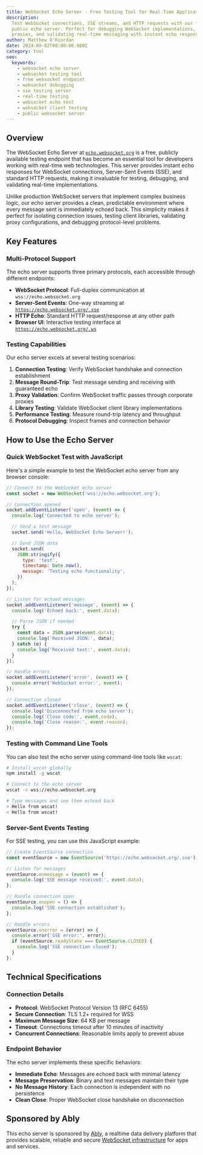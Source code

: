 ```yaml
---
title: WebSocket Echo Server - Free Testing Tool for Real-Time Applications
description:
  Test WebSocket connections, SSE streams, and HTTP requests with our free
  public echo server. Perfect for debugging WebSocket implementations, testing
  proxies, and validating real-time messaging with instant echo responses.
author: Matthew O'Riordan
date: 2024-09-02T00:00:00.000Z
category: tool
seo:
  keywords:
    - websocket echo server
    - websocket testing tool
    - free websocket endpoint
    - websocket debugging
    - sse testing server
    - real-time testing
    - websocket echo test
    - websocket client testing
    - public websocket server
---
```


## Overview

The WebSocket Echo Server at [`echo.websocket.org`](https://echo.websocket.org)
is a free, publicly available testing endpoint that has become an essential tool
for developers working with real-time web technologies. This server provides
instant echo responses for WebSocket connections, Server-Sent Events (SSE), and
standard HTTP requests, making it invaluable for testing, debugging, and
validating real-time implementations.

Unlike production WebSocket servers that implement complex business logic, our
echo server provides a clean, predictable environment where every message sent
is immediately echoed back. This simplicity makes it perfect for isolating
connection issues, testing client libraries, validating proxy configurations,
and debugging protocol-level problems.

## Key Features

### Multi-Protocol Support

The echo server supports three primary protocols, each accessible through
different endpoints:

- **WebSocket Protocol**: Full-duplex communication at
  `wss://echo.websocket.org`
- **Server-Sent Events**: One-way streaming at
  [`https://echo.websocket.org/.sse`](https://echo.websocket.org/.sse)
- **HTTP Echo**: Standard HTTP request/response at any other path
- **Browser UI**: Interactive testing interface at
  [`https://echo.websocket.org/.ws`](https://echo.websocket.org/.ws)

### Testing Capabilities

Our echo server excels at several testing scenarios:

1. **Connection Testing**: Verify WebSocket handshake and connection
   establishment
2. **Message Round-Trip**: Test message sending and receiving with guaranteed
   echo
3. **Proxy Validation**: Confirm WebSocket traffic passes through corporate
   proxies
4. **Library Testing**: Validate WebSocket client library implementations
5. **Performance Testing**: Measure round-trip latency and throughput
6. **Protocol Debugging**: Inspect frames and connection behavior

## How to Use the Echo Server

### Quick WebSocket Test with JavaScript

Here's a simple example to test the WebSocket echo server from any browser
console:

```javascript
// Connect to the WebSocket echo server
const socket = new WebSocket('wss://echo.websocket.org');

// Connection opened
socket.addEventListener('open', (event) => {
  console.log('Connected to echo server');

  // Send a test message
  socket.send('Hello, WebSocket Echo Server!');

  // Send JSON data
  socket.send(
    JSON.stringify({
      type: 'test',
      timestamp: Date.now(),
      message: 'Testing echo functionality',
    })
  );
});

// Listen for echoed messages
socket.addEventListener('message', (event) => {
  console.log('Echoed back:', event.data);

  // Parse JSON if needed
  try {
    const data = JSON.parse(event.data);
    console.log('Received JSON:', data);
  } catch (e) {
    console.log('Received text:', event.data);
  }
});

// Handle errors
socket.addEventListener('error', (event) => {
  console.error('WebSocket error:', event);
});

// Connection closed
socket.addEventListener('close', (event) => {
  console.log('Disconnected from echo server');
  console.log('Close code:', event.code);
  console.log('Close reason:', event.reason);
});
```

### Testing with Command Line Tools

You can also test the echo server using command-line tools like `wscat`:

```bash
# Install wscat globally
npm install -g wscat

# Connect to the echo server
wscat -c wss://echo.websocket.org

# Type messages and see them echoed back
> Hello from wscat!
< Hello from wscat!
```

### Server-Sent Events Testing

For SSE testing, you can use this JavaScript example:

```javascript
// Create EventSource connection
const eventSource = new EventSource('https://echo.websocket.org/.sse');

// Listen for messages
eventSource.onmessage = (event) => {
  console.log('SSE message received:', event.data);
};

// Handle connection open
eventSource.onopen = () => {
  console.log('SSE connection established');
};

// Handle errors
eventSource.onerror = (error) => {
  console.error('SSE error:', error);
  if (eventSource.readyState === EventSource.CLOSED) {
    console.log('SSE connection closed');
  }
};
```

## Technical Specifications

### Connection Details

- **Protocol**: WebSocket Protocol Version 13 (RFC 6455)
- **Secure Connection**: TLS 1.2+ required for WSS
- **Maximum Message Size**: 64 KB per message
- **Timeout**: Connections timeout after 10 minutes of inactivity
- **Concurrent Connections**: Reasonable limits apply to prevent abuse

### Endpoint Behavior

The echo server implements these specific behaviors:

- **Immediate Echo**: Messages are echoed back with minimal latency
- **Message Preservation**: Binary and text messages maintain their type
- **No Message History**: Each connection is independent with no persistence
- **Clean Close**: Proper WebSocket close handshake on disconnection

## Sponsored by Ably

This echo server is sponsored by [Ably](https://ably.com/), a realtime data
delivery platform that provides scalable, reliable and secure
[WebSocket infrastructure](https://ably.com/topic/websockets) for apps and
services.
